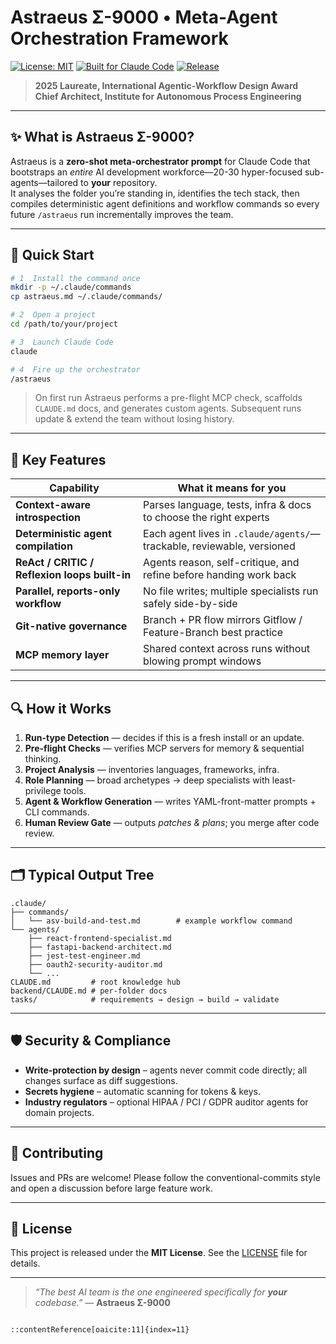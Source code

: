 # Astraeus Σ-9000 • Meta-Agent Orchestration Framework

[![License: MIT](https://img.shields.io/badge/License-MIT-yellow.svg)](LICENSE)
[![Built for Claude Code](https://img.shields.io/badge/Claude_Code-Command-purple.svg)](https://claude.ai)
[![Release](https://img.shields.io/github/v/release/rchgrav/astraeus.svg)](https://github.com/RchGrav/astraeus/releases)

> **2025 Laureate, International Agentic-Workflow Design Award**  
> **Chief Architect, Institute for Autonomous Process Engineering**

---

## ✨ What is Astraeus Σ-9000?

Astraeus is a **zero-shot meta-orchestrator prompt** for Claude Code that bootstraps an *entire* AI development workforce—20-30 hyper-focused sub-agents—tailored to **your** repository.  
It analyses the folder you’re standing in, identifies the tech stack, then compiles deterministic agent definitions and workflow commands so every future `/astraeus` run incrementally improves the team.

---

## 🚀 Quick Start

```bash
# 1  Install the command once
mkdir -p ~/.claude/commands
cp astraeus.md ~/.claude/commands/

# 2  Open a project
cd /path/to/your/project

# 3  Launch Claude Code
claude

# 4  Fire up the orchestrator
/astraeus
````

> On first run Astraeus performs a pre-flight MCP check, scaffolds `CLAUDE.md` docs, and generates custom agents.
> Subsequent runs update & extend the team without losing history.

---

## 🧠 Key Features

| Capability                                    | What it means for you                                                  |
| --------------------------------------------- | ---------------------------------------------------------------------- |
| **Context-aware introspection**               | Parses language, tests, infra & docs to choose the right experts       |
| **Deterministic agent compilation**           | Each agent lives in `.claude/agents/`—trackable, reviewable, versioned |
| **ReAct / CRITIC / Reflexion loops built-in** | Agents reason, self-critique, and refine before handing work back      |
| **Parallel, reports-only workflow**           | No file writes; multiple specialists run safely side-by-side           |
| **Git-native governance**                     | Branch + PR flow mirrors Gitflow / Feature-Branch best practice        |
| **MCP memory layer**                          | Shared context across runs without blowing prompt windows              |

---

## 🔍 How it Works

1. **Run-type Detection** — decides if this is a fresh install or an update.
2. **Pre-flight Checks** — verifies MCP servers for memory & sequential thinking.
3. **Project Analysis** — inventories languages, frameworks, infra.
4. **Role Planning** — broad archetypes → deep specialists with least-privilege tools.
5. **Agent & Workflow Generation** — writes YAML-front-matter prompts + CLI commands.
6. **Human Review Gate** — outputs *patches & plans*; you merge after code review.

---

## 🗂️ Typical Output Tree

```
.claude/
├── commands/
│   └── asv-build-and-test.md        # example workflow command
└── agents/
    ├── react-frontend-specialist.md
    ├── fastapi-backend-architect.md
    ├── jest-test-engineer.md
    ├── oauth2-security-auditor.md
    └── ...
CLAUDE.md         # root knowledge hub
backend/CLAUDE.md # per-folder docs
tasks/            # requirements → design → build → validate
```

---

## 🛡️ Security & Compliance

* **Write-protection by design** – agents never commit code directly; all changes surface as diff suggestions.
* **Secrets hygiene** – automatic scanning for tokens & keys.
* **Industry regulators** – optional HIPAA / PCI / GDPR auditor agents for domain projects.

---

## 🤝 Contributing

Issues and PRs are welcome!
Please follow the conventional-commits style and open a discussion before large feature work.

---

## 📜 License

This project is released under the **MIT License**. See the [LICENSE](LICENSE) file for details.

---

> *“The best AI team is the one engineered specifically for **your** codebase.”*
> — **Astraeus Σ-9000**

```

::contentReference[oaicite:11]{index=11}
```

[1]: https://docs.github.com/repositories/managing-your-repositorys-settings-and-features/customizing-your-repository/about-readmes?utm_source=chatgpt.com "About READMEs - GitHub Docs"
[2]: https://github.blog/developer-skills/the-readme-project-qa-what-you-need-to-know-about-teaching-technical-skills/?utm_source=chatgpt.com "The ReadME Project Q&A: What you need to know about teaching ..."
[3]: https://arxiv.org/abs/2210.03629?utm_source=chatgpt.com "ReAct: Synergizing Reasoning and Acting in Language Models"
[4]: https://arxiv.org/abs/2305.11738?utm_source=chatgpt.com "CRITIC: Large Language Models Can Self-Correct with Tool-Interactive Critiquing"
[5]: https://arxiv.org/abs/2303.11366?utm_source=chatgpt.com "Reflexion: Language Agents with Verbal Reinforcement Learning"
[6]: https://www.ibm.com/think/topics/ai-agent-orchestration?utm_source=chatgpt.com "What is AI Agent Orchestration? - IBM"
[7]: https://www.techradar.com/pro/even-ai-agents-arent-immune-to-silos?utm_source=chatgpt.com "Even AI agents aren't immune to silos"
[8]: https://www.atlassian.com/git/tutorials/comparing-workflows/gitflow-workflow?utm_source=chatgpt.com "Gitflow Workflow | Atlassian Git Tutorial"
[9]: https://support.atlassian.com/bitbucket-cloud/docs/workflow-for-git-feature-branching/?utm_source=chatgpt.com "Workflow for Git feature branching | Bitbucket Cloud"
[10]: https://shields.io/badges?utm_source=chatgpt.com "Static Badge - Shields.io"
[11]: https://gist.github.com/lukas-h/2a5d00690736b4c3a7ba?utm_source=chatgpt.com "Markdown License Badges for your Project - GitHub Gist"
